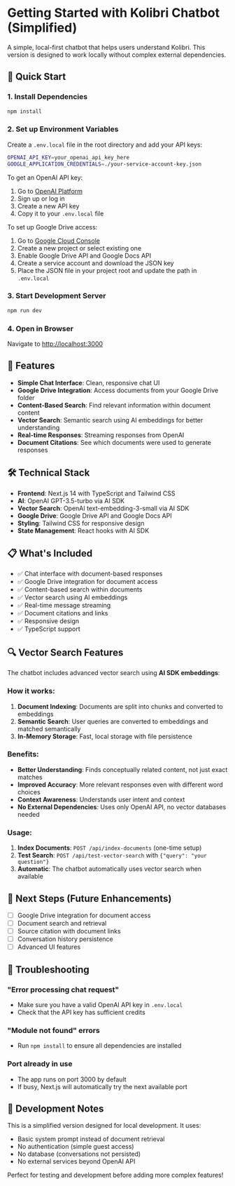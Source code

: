 # Getting Started with Kolibri Chatbot (Simplified)

A simple, local-first chatbot that helps users understand Kolibri. This version is designed to work locally without complex external dependencies.

## 🚀 Quick Start

### 1. Install Dependencies
```bash
npm install
```

### 2. Set up Environment Variables
Create a `.env.local` file in the root directory and add your API keys:

```bash
OPENAI_API_KEY=your_openai_api_key_here
GOOGLE_APPLICATION_CREDENTIALS=./your-service-account-key.json
```

To get an OpenAI API key:
1. Go to [OpenAI Platform](https://platform.openai.com/api-keys)
2. Sign up or log in
3. Create a new API key
4. Copy it to your `.env.local` file

To set up Google Drive access:
1. Go to [Google Cloud Console](https://console.cloud.google.com/)
2. Create a new project or select existing one
3. Enable Google Drive API and Google Docs API
4. Create a service account and download the JSON key
5. Place the JSON file in your project root and update the path in `.env.local`

### 3. Start Development Server
```bash
npm run dev
```

### 4. Open in Browser
Navigate to [http://localhost:3000](http://localhost:3000)

## 🎯 Features

- **Simple Chat Interface**: Clean, responsive chat UI
- **Google Drive Integration**: Access documents from your Google Drive folder
- **Content-Based Search**: Find relevant information within document content
- **Vector Search**: Semantic search using AI embeddings for better understanding
- **Real-time Responses**: Streaming responses from OpenAI
- **Document Citations**: See which documents were used to generate responses

## 🛠️ Technical Stack

- **Frontend**: Next.js 14 with TypeScript and Tailwind CSS
- **AI**: OpenAI GPT-3.5-turbo via AI SDK
- **Vector Search**: OpenAI text-embedding-3-small via AI SDK
- **Google Drive**: Google Drive API and Google Docs API
- **Styling**: Tailwind CSS for responsive design
- **State Management**: React hooks with AI SDK

## 📋 What's Included

- ✅ Chat interface with document-based responses
- ✅ Google Drive integration for document access
- ✅ Content-based search within documents
- ✅ Vector search using AI embeddings
- ✅ Real-time message streaming
- ✅ Document citations and links
- ✅ Responsive design
- ✅ TypeScript support

## 🔍 Vector Search Features

The chatbot includes advanced vector search using **AI SDK embeddings**:

### How it works:
1. **Document Indexing**: Documents are split into chunks and converted to embeddings
2. **Semantic Search**: User queries are converted to embeddings and matched semantically
3. **In-Memory Storage**: Fast, local storage with file persistence

### Benefits:
- **Better Understanding**: Finds conceptually related content, not just exact matches
- **Improved Accuracy**: More relevant responses even with different word choices
- **Context Awareness**: Understands user intent and context
- **No External Dependencies**: Uses only OpenAI API, no vector databases needed

### Usage:
1. **Index Documents**: `POST /api/index-documents` (one-time setup)
2. **Test Search**: `POST /api/test-vector-search` with `{"query": "your question"}`
3. **Automatic**: The chatbot automatically uses vector search when available

## 🔄 Next Steps (Future Enhancements)

- [ ] Google Drive integration for document access
- [ ] Document search and retrieval
- [ ] Source citation with document links
- [ ] Conversation history persistence
- [ ] Advanced UI features

## 🐛 Troubleshooting

### "Error processing chat request"
- Make sure you have a valid OpenAI API key in `.env.local`
- Check that the API key has sufficient credits

### "Module not found" errors
- Run `npm install` to ensure all dependencies are installed

### Port already in use
- The app runs on port 3000 by default
- If busy, Next.js will automatically try the next available port

## 📝 Development Notes

This is a simplified version designed for local development. It uses:
- Basic system prompt instead of document retrieval
- No authentication (simple guest access)
- No database (conversations not persisted)
- No external services beyond OpenAI API

Perfect for testing and development before adding more complex features!
